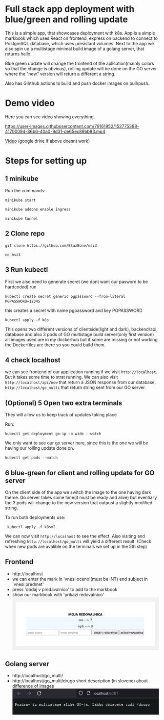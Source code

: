 <!-- # FULL STACK APP DEPLOYMENT WITH BLUE/GREEN AND ROLLING UPDATES -->

# Full stack app deployment with blue/green and rolling update

This is a simple app, that showcases deployment with k8s.
App is a simple markbook which uses React on frontend, express on backend to connect to PostgreSQL database, which uses presistant volumes.
Next to the app we also spin up a multistage minimal build image of a golang server, that returns hello.

Blue green update will change the frontend of the aplication(mainly colors so that the change is obvious), rolling update will be done on the GO server where the "new" version will return a different a string.

Also has Gihthub actions to build and push docker images on pull/push.

# Demo video

Here you can see video showing everything.

https://user-images.githubusercontent.com/79161952/152775388-41700094-86b6-40a0-9d31-de65ec89bb83.mp4

[Video](https://drive.google.com/file/d/1oyj8X4ntrEwDR5W4fSGEnS3o3y_JHtu1/view?usp=sharing) (google drive if above doesnt work)


# Steps for setting up

## 1 minikube

Run the commands:

```
minikube start
```

```
minikube addons enable ingress
```

```
minikube tunnel
```

## 2 Clone repo

```
git clone https://github.com/BlazBone/msi3
```

```
cd msi3
```

## 3 Run kubectl

First we also need to generate secret (we dont want our pasword to be hardcoded)
run

```
kubectl create secret generic pgpassword --from-literal PGPASSWORD=12345
```

this creates a secret with name pgpassword and key PGPASSWORD

```
kubectl apply -f k8s
```

This opens two different versions of clientside(light and dark), backend/api, database and also 3 pods of GO multistage build server(only first version)
all images used are in my dockerhub but if some are missing or not working the Dockerfiles are there so you could build them.

## 4 check localhost

we can see frontend of our application running if we visit `http://localhost`. But it takes some time to strat running.
We can also visit `http://localhost/api/now` that return a JSON response from our database, `http://localhost/go_multi` that return string sent from our GO server.

## (Optional) 5 Open two extra terminals

They will allow us to keep track of updates taking place

Run:

```
kubectl get deployment go-ip -o wide --watch
```

We only want to see our go server here, since this is the one we will be having our rolling update done on.

```
kubectl get pods --watch
```

## **6** blue-green for client and rolling update for GO server

On the client side of the app we switch the image to the one having dark theme.
Go server takes some time(it must be ready and alive) but eventially the 3 pods will change to the new version that outpust a slightly modified string.

To run both deployments use:

```
 kubectl apply -f k8sv2
```

We can now visit `http://localhost` to see the effect.
Also visiting and refreshing `http://localhost/go_multi` will yield a different result. (Check when new pods are avalible on the terminals we set up in the 5th step)

## Frontend

-   http://localhost
-   we can enter the mark in 'vnesi oceno'(must be INT) end subject in 'vnesi predmet'
-   press 'dodaj v predavalnico' to add to the markbook
-   show our markbook with 'prikazi redovalnico'
    ![alt text](/images/front.png)

## Golang server

-   http://localhost/go_multi/
-   http://localhost/go_multi/drugo short description (in slovene) about difference of images
    ![alt text](/images/golang.png)
